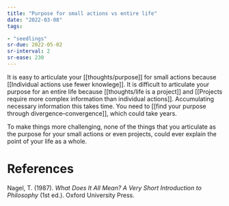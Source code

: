 ```yaml
---
title: "Purpose for small actions vs entire life"
date: "2022-03-08"
tags:

- "seedlings"
sr-due: 2022-05-02
sr-interval: 2
sr-ease: 230
---
```


It is easy to articulate your [[thoughts/purpose]] for small actions because [[Individual actions use fewer knowlege]]. It is difficult to articulate your purpose for an entire life because [[thoughts/life is a project]] and [[Projects require more complex information than individual actions]]. Accumulating necessary information this takes time. You need to [[find your purpose through divergence–convergence]], which could take years.

To make things more challenging, none of the things that you articulate as the purpose for your small actions or even projects, could ever explain the point of your life as a whole.

# References

Nagel, T. (1987). *What Does It All Mean? A Very Short Introduction to Philosophy* (1st ed.). Oxford University Press.